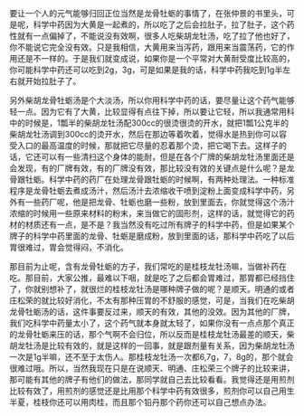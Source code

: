 要让一个人的元气能够归回正位当然是龙骨牡蛎的事情了，在张仲景的书里头，可是呢，科学中药因为大黄是一起煮的，所以吃了之后会拉肚子，拉了肚子，这个药性就有一点偏掉了，不能说没有效啊，很多人吃柴胡龙牡汤，吃了拉了他也好了，你不能说它完全没有效。只是我相信，大黄用来当泻药，跟用来当震荡药，它的作用还是不一样的。于是我们就变成说，如果你是一个平常对大黄耐受度比较高的，你可能科学中药还可以吃到2g，3g，可是如果是我的话，科学中药我吃到1g半左右就开始拉肚子了。

另外柴胡龙骨牡蛎汤是个大淡汤，所以你用科学中药的话，要尽量让这个药气能够轻一点。因为它有了大黄，比较显得有点往下掉，所以要让它轻，所以我通常用科中的时候是，1瓢半的柴胡龙牡汤配300cc的很烫很烫的开水，就把1瓢1公克半的柴胡龙牡汤调到300cc的烫开水，然后在那边等着吹着，觉得水是热到你可以容受入口的最高温度的时候，那就把它尽量的忍着那个烫，把它喝下去。这样子的话，它还可以有一些清扫这个身体的能耐，但是在各个厂牌的柴胡龙牡汤里面还是会发现，有的厂牌有效，有的厂牌没有效，那比较没有效的关键点是什么呢？是龙骨跟牡蛎。科学中药的药厂在处理龙骨跟牡蛎的时候啊，有两种处理法。一种标准程序是龙骨牡蛎去煮成汤汁，然后汤汁去浓缩收干喷到淀粉上面变成科学中药，另外有一些药厂呢，他是把龙骨、牡蛎也磨一些粉，放到里面去，你就觉得这个汤汁浓缩的时候用一些原来材料的粉末，来当做它的固形剂，这样的话，就觉得它的药材的材质还有一点，是不是？我当然没有吃过所有牌子的科学中药，但是如果某个牌子的科学中药里面的龙骨、牡蛎是磨成粉，放到里面的话，那科学中药吃了以后胃很难过，胃会觉得闷，不消化。

那目前为止呢，含有龙骨牡蛎的方子，我们常吃的是桂枝龙牡汤嘛，当做补药在吃。那目前，大家公推，最难以下咽，就是吃了之后都会胃难过，那胃都已经挡住了，你就别想补了，就很烂的桂枝龙牡汤是哪种牌子做的呢？是顺天。明通的或者庄松荣的就比较好消化，不太有那种压胃的不舒服的感觉，可是，当我们在吃柴胡龙骨牡蛎汤的话，这件事要反过来，顺天的有效，其他的没效。因为其他的厂牌，我们吃科学中药量太小了，这个药气就本身就太轻了，如果你没有一点点那个真正的龙骨牡蛎来压的话，那个气啊不会归位，所以反而是桂枝龙牡汤最差的顺天，柴胡龙牡汤是比较有效的，就是这样的一回事，就是跟剂量有关系，因为柴胡龙牡汤一次是1g半嘛，还不至于太伤人。那桂枝龙牡汤一次都6,7g，7，8g的，那个就会很难过哦。所以，当然我现在只是在说顺天、明通、庄松荣三个牌子的比较来讲，那可能有其他的牌子有他们的做法，那同学就自己去比较看看。我觉得还是用煎剂比较有效了，用煎剂的感觉还是比用那个科学中药有效很多，煎剂你可以自己用生半夏，桂枝你还可以用肉桂，而且那个铅丹那个药你还可以自己想点办法。
